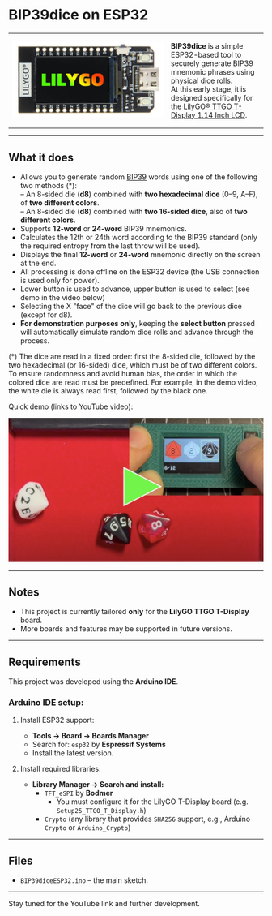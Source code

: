 # BIP39dice on ESP32

<table>
<tr>
<td width="300">
<img src="images/LILYGO-T-DISPLAY.jpg" alt="LILYGO T-Display board" width="100%">
</td>
<td>

**BIP39dice** is a simple ESP32-based tool to securely generate BIP39 mnemonic phrases using physical dice rolls.  
At this early stage, it is designed specifically for the [LilyGO® TTGO T-Display 1.14 Inch LCD](https://lilygo.cc/products/lilygo%C2%AE-ttgo-t-display-1-14-inch-lcd-esp32-control-board).

</td>
</tr>
</table>

---

## What it does

- Allows you to generate random [BIP39](https://github.com/bitcoin/bips/blob/master/bip-0039.mediawiki) words using one of the following two methods (*):  
  – An 8-sided die (**d8**) combined with **two hexadecimal dice** (0–9, A–F), of **two different colors**.  
  – An 8-sided die (**d8**) combined with **two 16-sided dice**, also of **two different colors**.  
- Supports **12-word** or **24-word** BIP39 mnemonics.
- Calculates the 12th or 24th word according to the BIP39 standard (only the required entropy from the last throw will be used).
- Displays the final **12-word** or **24-word** mnemonic directly on the screen at the end.
- All processing is done offline on the ESP32 device (the USB connection is used only for power).
- Lower button is used to advance, upper button is used to select (see demo in the video below)
- Selecting the X "face" of the dice will go back to the previous dice (except for d8).
-  **For demonstration purposes only**, keeping the **select button** pressed will automatically simulate random dice rolls and advance through the process.

(*) The dice are read in a fixed order: first the 8-sided die, followed by the two hexadecimal (or 16-sided) dice, which must be of two different colors. To ensure randomness and avoid human bias, the order in which the colored dice are read must be predefined. For example, in the demo video, the white die is always read first, followed by the black one.


Quick demo (links to YouTube video):

<a href="https://youtu.be/SdviQpSpwHA">
  <img src="images/YTdemo010.jpg" alt="Watch the demo" width="640"/>
</a>


---

## Notes

- This project is currently tailored **only** for the **LilyGO TTGO T-Display** board.
- More boards and features may be supported in future versions.

---

## Requirements

This project was developed using the **Arduino IDE**.

### Arduino IDE setup:

1. Install ESP32 support:
   - **Tools → Board → Boards Manager**
   - Search for: `esp32` by **Espressif Systems**
   - Install the latest version.

2. Install required libraries:
   - **Library Manager → Search and install:**
     - `TFT_eSPI` by **Bodmer**
       - You must configure it for the LilyGO T-Display board (e.g. `Setup25_TTGO_T_Display.h`)
     - `Crypto` (any library that provides `SHA256` support, e.g., Arduino `Crypto` or `Arduino_Crypto`)

---

## Files

- `BIP39diceESP32.ino` – the main sketch.

---

Stay tuned for the YouTube link and further development.
